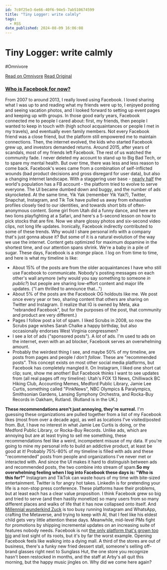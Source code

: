 ```yaml
---
id: 7c0f25e3-6e66-40f6-94e5-7ab510674599
title: "Tiny Logger: write calmly"
tags:
  - RSS
date_published: 2024-08-09 16:06:08
---
```


# Tiny Logger: write calmly
#Omnivore

[Read on Omnivore](https://omnivore.app/me/tiny-logger-write-calmly-191399bf9fe)
[Read Original](https://www.tinylogger.com/max/20DSrgHjrXkgAq5r)



### [Who is Facebook for now?](https:&#x2F;&#x2F;www.tinylogger.com&#x2F;max&#x2F;20DSrgHjrXkgAq5r)

From 2007 to around 2013, I really loved using Facebook. I loved sharing what I was up to and reading what my friends were up to, I enjoyed posting and seeing vacation photos, and I looked forward to setting up event pages and keeping up with groups. In those good early years, Facebook connected me to people I cared about: first, my friends, then people I wanted to keep in touch with (high school acquaintances or people I met in my travels), and eventually even family members. Not every Facebook friend was a close friend, but the platform still empowered me to maintain connections. Then, the internet evolved, the kids who started Facebook grew up, and investors demanded returns. Around 2015, after years of scandals, most of my friends left Facebook. The rest of us watched the community fade. I never deleted my account to stand up to Big Bad Tech, or to spare my mental health. But over time, there was less and less reason to come back. Facebook&#39;s woes came from a combination of self-inflicted wounds (bad product decisions and gross disregard for user data), but also a changing internet landscape. With a staggering user base - [nearly half](https:&#x2F;&#x2F;www.cbsnews.com&#x2F;news&#x2F;facebook-users-3-billion-users-zuckerberg&#x2F;) the world&#39;s population has a FB account - the platform tried to evolve to serve everyone. The UI became dumbed down and buggy, and the number of ads skyrocketed. At the same time, Yik Yak (remember Yik Yak?), Twitter, Snapchat, Instagram, and Tik Tok have pulled us away from exhaustive profiles closely tied to our identities, and towards short bits of often-anonymous content. Some girl from Utah did a funny dance, and here are two lions playfighting at a Safari, and here&#39;s a 5-second lesson on how to pick stocks that are fire. Now we share glossy photos and six-second video clips, not long life updates. Ironically, Facebook indirectly contributed to some of these trends. Why would I share personal info with a company that&#39;s just gonna abuse it? But some of it is a natural evolution of the way we use the internet. Content gets optimized for maximum dopamine in the shortest time, and our attention spans shrink. We&#39;re a baby in a pile of sugar. These days, Facebook is a _strange_ place. I log on from time to time, and here is what my timeline is like:

* About 15% of the posts are from the older acquaintances I have who still use Facebook to communicate. Nobody&#39;s posting messages on each other&#39;s wall anymore (why would you say something to someone _in public?_) but people are sharing low-effort content and major life updates. (&quot;I am thrilled to announce that...&quot;)
* About 5% of the posts are the Facebook OG holdouts like me. We post once every year or two, sharing content that others are sharing on Twitter and Instagram. (I realize that IG is owned by Meta, aka &quot;rebranded Facebook&quot;, but for the purposes of the post, that community and product are very different.)
* Pages I follow post a lot of spam. I liked Scrubs in 2008, so now the Scrubs page wishes Sarah Chalke a happy birthday, but also occasionally endorses West Virginia congressmen?
* I see a lot of ads (&quot;sponsored posts&quot;). A _lot_ of ads. I&#39;m used to ads on the internet, even with an ad blocker, Facebook serves an overwhelming amount.
* Probably the weirdest thing I see, and maybe 50% of my timeline, are posts from pages and people _I don&#39;t follow_. These are &quot;recommended posts&quot;. This concept exists on most other social media platforms, but Facebook has completely mangled it. On Instagram, I liked one short cat clip; sure, show me another! But Facebook thinks I want to see updates from (all real pages off my timeline): Utah&#39;s FOX 13 News, Chilliwack BC Hiking Club, Accounting Memes, Medford Public Library, Jamie Lee Curtis, something called &quot;PinkNews&quot;, NBC Olympics &amp; Paralympics, Smithsonian Gardens, Lansing Symphony Orchestra, and Rocka-Buy Records in Oakham, Rutland. (Rutland is in the UK.)

**These recommendations aren&#39;t just annoying, they&#39;re surreal.** I&#39;m guessing these organizations are pulled together from a list of my Facebook likes (most from over a decade ago), as well as locations I&#39;ve visited&#x2F;posted from. But, I have no interest in what Jamie Lee Curtis is doing, or the Medford Public Library, or Rocka-Buy Records. Unlike ads, which are annoying but are at least trying to sell me something, these recommendations feel like a weird, incompetent misuse of my data. If you&#39;re going to mine my personal info to build an addictive product, at least be good at it! Probably 75%-80% of my timeline is filled with ads and these &quot;recommended&quot; posts from people and organizations I&#39;ve never met or interacted with. And since the UI makes it hard to distinguish between ads and recommended posts, the two combine into stream of spam.**So my overwhelming feeling when I log into Facebook these days is: &quot;Who is this for?&quot;** Instagram and TikTok can waste hours of my time with bite-sized entertainment. Twitter is for angry hot takes. LinkedIn is for pretending your life is a non-stop press conference. These platforms have their problems, but at least each has a clear value proposition. I think Facebook grew so big and tried to serve (and then hastily monetize) so many users from so many different places and walks of life that it has now collapsed onto itself. And [Millennial wunderkind Zuck](https:&#x2F;&#x2F;www.yahoo.com&#x2F;entertainment&#x2F;mark-zuckerberg-bragged-most-well-132346262.html) is too busy running Instagram and WhatsApp, crafting the Metaverse, and trying to keep with AI, that I feel like his eldest child gets very little attention these days. Meanwhile, mid-level PMs fight for promotions by shipping incremental updates on an increasing suite of features nobody needs. Facebook is not [the only platform that&#39;s grown too big](https:&#x2F;&#x2F;archive.is&#x2F;LxdY2) and lost sight of its roots, but it&#39;s by far the worst example. Opening Facebook feels like walking into a dying mall. A third of the stores are out of business, there&#39;s a funky new fried dessert stall, someone&#39;s selling off-brand glasses right next to Sunglass Hut, the one store you recognize hasn&#39;t been restocked in months, and the staff at Arby&#39;s all quit this morning, but the happy music jingles on. Why did we come here again?